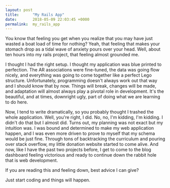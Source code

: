 ```yaml
---
layout: post
title:      "My Rails App"
date:       2018-05-09 22:03:45 +0000
permalink:  my_rails_app
---
```



You know that feeling you get when you realize that you may have just wasted a boat load of time for nothing?  Yeah, that feeling that makes your stomach drop as a tidal wave of anxiety pours over your head.  Well, about ten hours into my rails project, that feeling almost grounded me.  

I thought I had the right setup.  I thought my application was blue printed to perfection. The AR associations were fine-tuned, the data was going flow nicely, and everything was going to come together like a perfect Lego structure.  Unfortunately, programming doesn't always work out that way and I should know that by now.  Things will break, changes will be made, and adaptation will almost always play a pivotal role in development.  It's the beautiful, and at times, downright ugly, part of doing what we are learning to do here.

Now, I tend to write dramatically, so you probably thought I trashed the whole application.  Well, you're right, I did.  No, no, I'm kidding, I'm kidding.  I didn't do that but I almost did. Turns out, my planning was not exact but my intuition was.  I was bound and determined to make my web application happen, and I was even more driven to prove to myself that my schema would be just fine.  Through tons of backtracking the curriculum and pouring over stack overflow, my little donation website started to come alive.  And now, like I have the past two projects before, I get to come to the blog dashboard feeling victorious and ready to continue down the rabbit hole that is web development.

If you are reading this and feeling down, best advice I can give?

Just start coding and things will happen.



